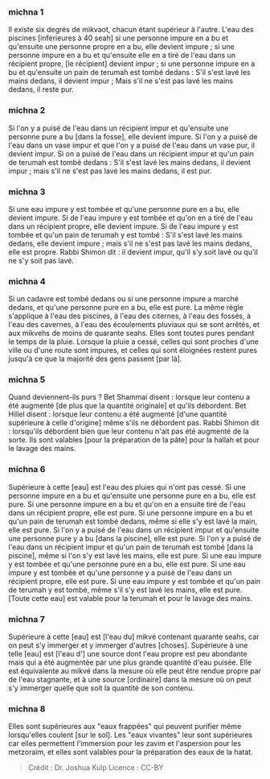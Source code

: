 
### michna 1
Il existe six degrés de mikvaot, chacun étant supérieur à l'autre. L'eau des piscines [inférieures à 40 seah] si une personne impure en a bu et qu'ensuite une personne propre en a bu, elle devient impure ; si une personne impure en a bu et qu'ensuite elle en a tiré de l'eau dans un récipient propre, [le récipient] devient impur ; si une personne impure en a bu et qu'ensuite un pain de terumah est tombé dedans : S'il s'est lavé les mains dedans, il devient impur ; Mais s'il ne s'est pas lavé les mains dedans, il reste pur.

### michna 2
Si l'on y a puisé de l'eau dans un récipient impur et qu'ensuite une personne pure a bu [dans la fosse], elle devient impure. Si l'on y a puisé de l'eau dans un vase impur et que l'on y a puisé de l'eau dans un vase pur, il devient impur. Si on a puisé de l'eau dans un récipient impur et qu'un pain de terumah est tombé dedans : S'il s'est lavé les mains dedans, il devient impur ; mais s'il ne s'est pas lavé les mains dedans, il est pur.

### michna 3
Si une eau impure y est tombée et qu'une personne pure en a bu, elle devient impure. Si de l'eau impure y est tombée et qu'on en a tiré de l'eau dans un récipient propre, elle devient impure. Si de l'eau impure y est tombée et qu'un pain de terumah y est tombé : S'il s'est lavé les mains dedans, elle devient impure ; mais s'il ne s'est pas lavé les mains dedans, elle est propre. Rabbi Shimon dit : il devient impur, qu'il s'y soit lavé ou qu'il ne s'y soit pas lavé.

### michna 4
Si un cadavre est tombé dedans ou si une personne impure a marché dedans, et qu'une personne pure en a bu, elle est pure. La même règle s'applique à l'eau des piscines, à l'eau des citernes, à l'eau des fossés, à l'eau des cavernes, à l'eau des écoulements pluviaux qui se sont arrêtés, et aux mikvehs de moins de quarante seahs. Elles sont toutes pures pendant le temps de la pluie. Lorsque la pluie a cessé, celles qui sont proches d'une ville ou d'une route sont impures, et celles qui sont éloignées restent pures jusqu'à ce que la majorité des gens passent [par là].

### michna 5
Quand deviennent-ils purs ? Bet Shammai disent : lorsque leur contenu a été augmenté [de plus que la quantité originale] et qu'ils débordent. Bet Hillel disent : lorsque leur contenu a été augmenté [d'une quantité supérieure à celle d'origine] même s'ils ne débordent pas. Rabbi Shimon dit : lorsqu'ils débordent bien que leur contenu n'ait pas été augmenté de la sorte. Ils sont valables [pour la préparation de la pâte] pour la hallah et pour le lavage des mains.

### michna 6
Supérieure à cette [eau] est l'eau des pluies qui n'ont pas cessé. Si une personne impure en a bu et qu'ensuite une personne pure en a bu, elle est pure. Si une personne impure en a bu et qu'on en a ensuite tiré de l'eau dans un récipient propre, elle est pure. Si une personne impure en a bu et qu'un pain de terumah est tombé dedans, même si elle s'y est lavé la main, elle est pure. Si l'on y a puisé de l'eau dans un récipient impur et qu'ensuite une personne pure y a bu [dans la piscine], elle est pure. Si l'on y a puisé de l'eau dans un récipient impur et qu'un pain de terumah est tombé [dans la piscine], même si l'on s'y est lavé les mains, elle est pure. Si une eau impure y est tombée et qu'une personne pure en a bu, elle est pure. Si une eau impure y est tombée et qu'une personne y a puisé de l'eau dans un récipient propre, elle est pure. Si une eau impure y est tombée et qu'un pain de terumah y est tombé, même s'il s'y est lavé les mains, elle est pure. [Toute cette eau] est valable pour la terumah et pour le lavage des mains.

### michna 7
Supérieure à cette [eau] est [l'eau du] mikvé contenant quarante seahs, car on peut s'y immerger et y immerger d'autres [choses]. Supérieure à une telle [eau] est [l'eau d'] une source dont l'eau propre est peu abondante mais qui a été augmentée par une plus grande quantité d'eau puisée. Elle est équivalente au mikvé dans la mesure où elle peut être rendue propre par de l'eau stagnante, et à une source [ordinaire] dans la mesure où on peut s'y immerger quelle que soit la quantité de son contenu.

### michna 8
Elles sont supérieures aux "eaux frappées" qui peuvent purifier même lorsqu'elles coulent [sur le sol]. Les "eaux vivantes" leur sont supérieures car elles permettent l'immersion pour les zavim et l'aspersion pour les metzoraim, et elles sont valables pour la préparation des eaux de la hatat.

>Crédit : Dr. Joshua Kulp
>Licence : CC-BY